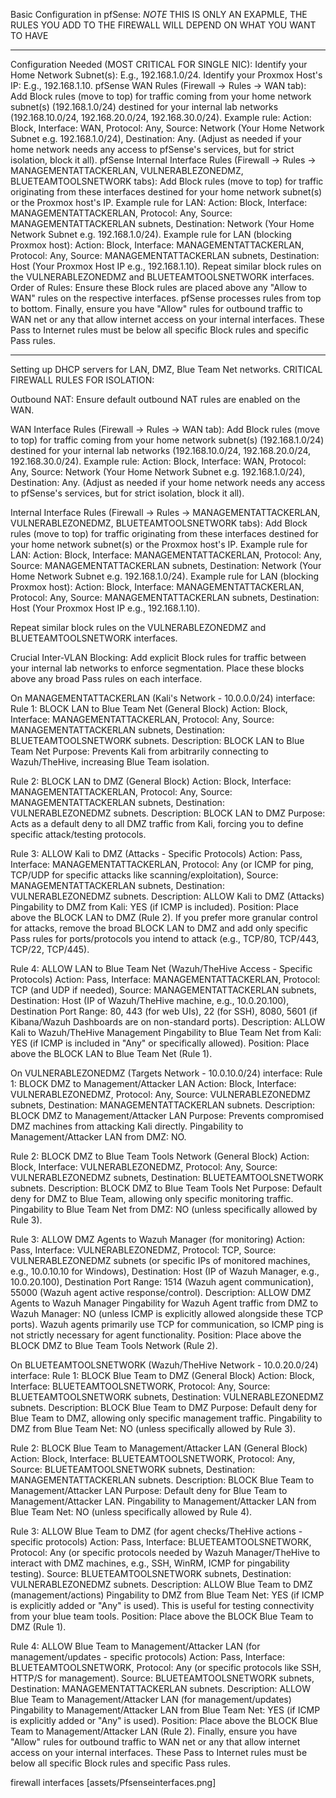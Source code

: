 Basic Configuration in pfSense:
*NOTE*
THIS IS ONLY AN EXAPMLE, THE RULES YOU ADD TO THE FIREWALL WILL DEPEND ON WHAT YOU WANT TO HAVE

********************************************************************************************************************************************************************************************
Configuration Needed (MOST CRITICAL FOR SINGLE NIC):
Identify your Home Network Subnet(s): E.g., 192.168.1.0/24.
Identify your Proxmox Host's IP: E.g., 192.168.1.10.
pfSense WAN Rules (Firewall -> Rules -> WAN tab):
Add Block rules (move to top) for traffic coming from your home network subnet(s) (192.168.1.0/24) destined for your internal lab networks (192.168.10.0/24, 192.168.20.0/24, 192.168.30.0/24).
Example rule: Action: Block, Interface: WAN, Protocol: Any, Source: Network (Your Home Network Subnet e.g. 192.168.1.0/24), Destination: Any. (Adjust as needed if your home network needs any access to pfSense's services, but for strict isolation, block it all).
pfSense Internal Interface Rules (Firewall -> Rules -> MANAGEMENTATTACKERLAN, VULNERABLEZONEDMZ, BLUETEAMTOOLSNETWORK tabs):
Add Block rules (move to top) for traffic originating from these interfaces destined for your home network subnet(s) or the Proxmox host's IP.
Example rule for LAN: Action: Block, Interface: MANAGEMENTATTACKERLAN, Protocol: Any, Source: MANAGEMENTATTACKERLAN subnets, Destination: Network (Your Home Network Subnet e.g. 192.168.1.0/24).
Example rule for LAN (blocking Proxmox host): Action: Block, Interface: MANAGEMENTATTACKERLAN, Protocol: Any, Source: MANAGEMENTATTACKERLAN subnets, Destination: Host (Your Proxmox Host IP e.g., 192.168.1.10).
Repeat similar block rules on the VULNERABLEZONEDMZ and BLUETEAMTOOLSNETWORK interfaces.
Order of Rules: Ensure these Block rules are placed above any "Allow to WAN" rules on the respective interfaces. pfSense processes rules from top to bottom.
Finally, ensure you have "Allow" rules for outbound traffic to WAN net or any that allow internet access on your internal interfaces. These Pass to Internet rules must be below all specific Block rules and specific Pass rules.
********************************************************************************************************************************************************************************************


Setting up DHCP servers for LAN, DMZ, Blue Team Net networks.
CRITICAL FIREWALL RULES FOR ISOLATION:

Outbound NAT: Ensure default outbound NAT rules are enabled on the WAN.

WAN Interface Rules (Firewall -> Rules -> WAN tab):
Add Block rules (move to top) for traffic coming from your home network subnet(s) (192.168.1.0/24) destined for your internal lab networks (192.168.10.0/24, 192.168.20.0/24, 192.168.30.0/24).
Example rule: Action: Block, Interface: WAN, Protocol: Any, Source: Network (Your Home Network Subnet e.g. 192.168.1.0/24), Destination: Any. (Adjust as needed if your home network needs any access to pfSense's services, but for strict isolation, block it all).

Internal Interface Rules (Firewall -> Rules -> MANAGEMENTATTACKERLAN, VULNERABLEZONEDMZ, BLUETEAMTOOLSNETWORK tabs):
Add Block rules (move to top) for traffic originating from these interfaces destined for your home network subnet(s) or the Proxmox host's IP.
Example rule for LAN: Action: Block, Interface: MANAGEMENTATTACKERLAN, Protocol: Any, Source: MANAGEMENTATTACKERLAN subnets, Destination: Network (Your Home Network Subnet e.g. 192.168.1.0/24).
Example rule for LAN (blocking Proxmox host): Action: Block, Interface: MANAGEMENTATTACKERLAN, Protocol: Any, Source: MANAGEMENTATTACKERLAN subnets, Destination: Host (Your Proxmox Host IP e.g., 192.168.1.10).

Repeat similar block rules on the VULNERABLEZONEDMZ and BLUETEAMTOOLSNETWORK interfaces.

Crucial Inter-VLAN Blocking: Add explicit Block rules for traffic between your internal lab networks to enforce segmentation. Place these blocks above any broad Pass rules on each interface.

On MANAGEMENTATTACKERLAN (Kali's Network - 10.0.0.0/24) interface:
Rule 1: BLOCK LAN to Blue Team Net (General Block)
Action: Block, Interface: MANAGEMENTATTACKERLAN, Protocol: Any, Source: MANAGEMENTATTACKERLAN subnets, Destination: BLUETEAMTOOLSNETWORK subnets. Description: BLOCK LAN to Blue Team Net
Purpose: Prevents Kali from arbitrarily connecting to Wazuh/TheHive, increasing Blue Team isolation.

Rule 2: BLOCK LAN to DMZ (General Block)
Action: Block, Interface: MANAGEMENTATTACKERLAN, Protocol: Any, Source: MANAGEMENTATTACKERLAN subnets, Destination: VULNERABLEZONEDMZ subnets. Description: BLOCK LAN to DMZ
Purpose: Acts as a default deny to all DMZ traffic from Kali, forcing you to define specific attack/testing protocols.

Rule 3: ALLOW Kali to DMZ (Attacks - Specific Protocols)
Action: Pass, Interface: MANAGEMENTATTACKERLAN, Protocol: Any (or ICMP for ping, TCP/UDP for specific attacks like scanning/exploitation), Source: MANAGEMENTATTACKERLAN subnets, Destination: 
VULNERABLEZONEDMZ subnets. Description: ALLOW Kali to DMZ (Attacks)
Pingability to DMZ from Kali: YES (if ICMP is included).
Position: Place above the BLOCK LAN to DMZ (Rule 2). If you prefer more granular control for attacks, remove the broad BLOCK LAN to DMZ and add only specific Pass rules for ports/protocols you intend to attack (e.g., TCP/80, TCP/443, TCP/22, TCP/445).

Rule 4: ALLOW LAN to Blue Team Net (Wazuh/TheHive Access - Specific Protocols)
Action: Pass, Interface: MANAGEMENTATTACKERLAN, Protocol: TCP (and UDP if needed), Source: MANAGEMENTATTACKERLAN subnets, Destination: Host (IP of Wazuh/TheHive machine, e.g., 10.0.20.100), Destination Port Range: 80, 443 (for web UIs), 22 (for SSH), 8080, 5601 (if Kibana/Wazuh Dashboards are on non-standard ports). Description: ALLOW Kali to Wazuh/TheHive Management
Pingability to Blue Team Net from Kali: YES (if ICMP is included in "Any" or specifically allowed).
Position: Place above the BLOCK LAN to Blue Team Net (Rule 1).


On VULNERABLEZONEDMZ (Targets Network - 10.0.10.0/24) interface:
Rule 1: BLOCK DMZ to Management/Attacker LAN
Action: Block, Interface: VULNERABLEZONEDMZ, Protocol: Any, Source: VULNERABLEZONEDMZ subnets, Destination: MANAGEMENTATTACKERLAN subnets. Description: BLOCK DMZ to Management/Attacker LAN
Purpose: Prevents compromised DMZ machines from attacking Kali directly.
Pingability to Management/Attacker LAN from DMZ: NO.

Rule 2: BLOCK DMZ to Blue Team Tools Network (General Block)
Action: Block, Interface: VULNERABLEZONEDMZ, Protocol: Any, Source: VULNERABLEZONEDMZ subnets, Destination: BLUETEAMTOOLSNETWORK subnets. Description: BLOCK DMZ to Blue Team Tools Net
Purpose: Default deny for DMZ to Blue Team, allowing only specific monitoring traffic.
Pingability to Blue Team Net from DMZ: NO (unless specifically allowed by Rule 3).

Rule 3: ALLOW DMZ Agents to Wazuh Manager (for monitoring)
Action: Pass, Interface: VULNERABLEZONEDMZ, Protocol: TCP, Source: VULNERABLEZONEDMZ subnets (or specific IPs of monitored machines, e.g., 10.0.10.10 for Windows), Destination: Host (IP of Wazuh Manager, e.g., 10.0.20.100), Destination Port Range: 1514 (Wazuh agent communication), 55000 (Wazuh agent active response/control). Description: ALLOW DMZ Agents to Wazuh Manager
Pingability for Wazuh Agent traffic from DMZ to Wazuh Manager: NO (unless ICMP is explicitly allowed alongside these TCP ports). Wazuh agents primarily use TCP for communication, so ICMP ping is not strictly necessary for agent functionality.
Position: Place above the BLOCK DMZ to Blue Team Tools Network (Rule 2).


On BLUETEAMTOOLSNETWORK (Wazuh/TheHive Network - 10.0.20.0/24) interface:
Rule 1: BLOCK Blue Team to DMZ (General Block)
Action: Block, Interface: BLUETEAMTOOLSNETWORK, Protocol: Any, Source: BLUETEAMTOOLSNETWORK subnets, Destination: VULNERABLEZONEDMZ subnets. Description: BLOCK Blue Team to DMZ
Purpose: Default deny for Blue Team to DMZ, allowing only specific management traffic.
Pingability to DMZ from Blue Team Net: NO (unless specifically allowed by Rule 3).

Rule 2: BLOCK Blue Team to Management/Attacker LAN (General Block)
Action: Block, Interface: BLUETEAMTOOLSNETWORK, Protocol: Any, Source: BLUETEAMTOOLSNETWORK subnets, Destination: MANAGEMENTATTACKERLAN subnets. Description: BLOCK Blue Team to Management/Attacker LAN
Purpose: Default deny for Blue Team to Management/Attacker LAN.
Pingability to Management/Attacker LAN from Blue Team Net: NO (unless specifically allowed by Rule 4).

Rule 3: ALLOW Blue Team to DMZ (for agent checks/TheHive actions - specific protocols)
Action: Pass, Interface: BLUETEAMTOOLSNETWORK, Protocol: Any (or specific protocols needed by Wazuh Manager/TheHive to interact with DMZ machines, e.g., SSH, WinRM, ICMP for pingability testing). Source: BLUETEAMTOOLSNETWORK subnets, Destination: VULNERABLEZONEDMZ subnets. Description: ALLOW Blue Team to DMZ (management/actions)
Pingability to DMZ from Blue Team Net: YES (if ICMP is explicitly added or "Any" is used). This is useful for testing connectivity from your blue team tools.
Position: Place above the BLOCK Blue Team to DMZ (Rule 1).

Rule 4: ALLOW Blue Team to Management/Attacker LAN (for management/updates - specific protocols)
Action: Pass, Interface: BLUETEAMTOOLSNETWORK, Protocol: Any (or specific protocols like SSH, HTTP/S for management). Source: BLUETEAMTOOLSNETWORK subnets, Destination: MANAGEMENTATTACKERLAN subnets. Description: ALLOW Blue Team to Management/Attacker LAN (for management/updates)
Pingability to Management/Attacker LAN from Blue Team Net: YES (if ICMP is explicitly added or "Any" is used).
Position: Place above the BLOCK Blue Team to Management/Attacker LAN (Rule 2).
Finally, ensure you have "Allow" rules for outbound traffic to WAN net or any that allow internet access on your internal interfaces. These Pass to Internet rules must be below all specific Block rules and specific Pass rules.

firewall interfaces [assets/Pfsenseinterfaces.png]